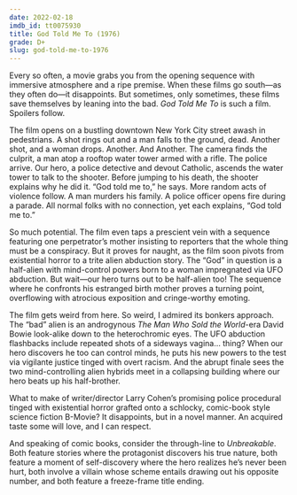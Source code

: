 ```yaml
---
date: 2022-02-18
imdb_id: tt0075930
title: God Told Me To (1976)
grade: D+
slug: god-told-me-to-1976
---
```


Every so often, a movie grabs you from the opening sequence with immersive atmosphere and a ripe premise. When these films go south—as they often do—it disappoints. But sometimes, only sometimes, these films save themselves by leaning into the bad. _God Told Me To_ is such a film. Spoilers follow.

<!-- end -->

The film opens on a bustling downtown New York City street awash in pedestrians. A shot rings out and a man falls to the ground, dead. Another shot, and a woman drops. Another. And Another. The camera finds the culprit, a man atop a rooftop water tower armed with a rifle. The police arrive. Our hero, a police detective and devout Catholic, ascends the water tower to talk to the shooter. Before jumping to his death, the shooter explains why he did it. “God told me to,” he says. More random acts of violence follow. A man murders his family. A police officer opens fire during a parade. All normal folks with no connection, yet each explains, “God told me to.”

So much potential. The film even taps a prescient vein with a sequence featuring one perpetrator’s mother insisting to reporters that the whole thing must be a conspiracy. But it proves for naught, as the film soon pivots from existential horror to a trite alien abduction story. The “God” in question is a half-alien with mind-control powers born to a woman impregnated via UFO abduction. But wait—our hero turns out to be half-alien too! The sequence where he confronts his estranged birth mother proves a turning point, overflowing with atrocious exposition and cringe-worthy emoting.

The film gets weird from here. So weird, I admired its bonkers approach. The “bad” alien is an androgynous _The Man Who Sold the World_-era David Bowie look-alike down to the heterochromic eyes. The UFO abduction flashbacks include repeated shots of a sideways vagina… thing? When our hero discovers he too can control minds, he puts his new powers to the test via vigilante justice tinged with overt racism. And the abrupt finale sees the two mind-controlling alien hybrids meet in a collapsing building where our hero beats up his half-brother.

What to make of writer/director Larry Cohen’s promising police procedural tinged with existential horror grafted onto a schlocky, comic-book style science fiction B-Movie? It disappoints, but in a novel manner. An acquired taste some will love, and I can respect.

And speaking of comic books, consider the through-line to <span data-imdb-id="tt0217869">_Unbreakable_</span>. Both feature stories where the protagonist discovers his true nature, both feature a moment of self-discovery where the hero realizes he’s never been hurt, both involve a villain whose scheme entails drawing out his opposite number, and both feature a freeze-frame title ending.